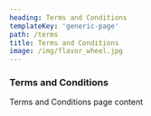 ```yaml
---
heading: Terms and Conditions
templateKey: 'generic-page'
path: /terms
title: Terms and Conditions
image: /img/flavor_wheel.jpg
---
```

### Terms and Conditions
Terms and Conditions page content